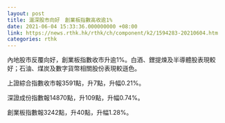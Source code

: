 ```yaml
---
layout: post
title: 滬深股市向好　創業板指數高收逾1%
date: 2021-06-04 15:33:36.000000000 +08:00
link: https://news.rthk.hk/rthk/ch/component/k2/1594283-20210604.htm
categories: rthk
---
```


內地股市反覆向好，創業板指數收市升逾1%。白酒、鋰提煉及半導體股表現較好；石油、煤炭及數字貨幣相關股份表現較遜色。

上證綜合指數收市報3591點，升7點，升幅0.21%。

深證成份指數報14870點，升109點，升幅0.74%。

創業板指數報3242點，升40點，升幅1.28%。
